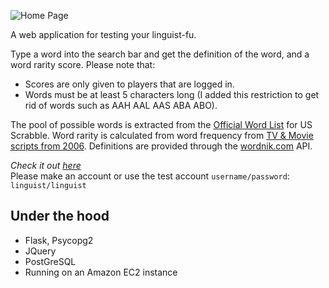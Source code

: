 ![Home Page](http://sitongpeng.com/images/projects/linguist.png)

A web application for testing your linguist-fu.

Type a word into the search bar and get the definition of the word, and a word rarity score. Please note that:

* Scores are only given to players that are logged in.
* Words must be at least 5 characters long (I added this restriction to get rid of words such as AAH AAL AAS ABA ABO).

The pool of possible words is extracted from the [Official Word
List](http://en.wikipedia.org/wiki/Official_Tournament_and_Club_Word_List)
for US Scrabble. Word rarity is calculated from word frequency from [TV & Movie scripts from 2006](http://en.wiktionary.org/wiki/Wiktionary:Frequency_lists#TV_and_movie_scripts). Definitions are provided through the [wordnik.com](http://www.wordnik.com) API.

*Check it out [here](http://ec2-107-22-21-172.compute-1.amazonaws.com:13373/)*  
Please make an account or use the test account `username/password`: `linguist/linguist`

Under the hood
--------------
* Flask, Psycopg2
* JQuery
* PostGreSQL
* Running on an Amazon EC2 instance
